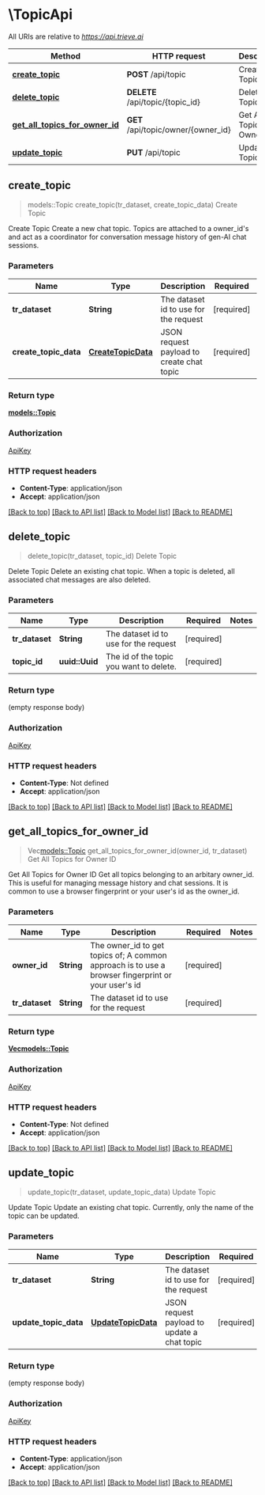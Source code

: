 # \TopicApi

All URIs are relative to *https://api.trieve.ai*

Method | HTTP request | Description
------------- | ------------- | -------------
[**create_topic**](TopicApi.md#create_topic) | **POST** /api/topic | Create Topic
[**delete_topic**](TopicApi.md#delete_topic) | **DELETE** /api/topic/{topic_id} | Delete Topic
[**get_all_topics_for_owner_id**](TopicApi.md#get_all_topics_for_owner_id) | **GET** /api/topic/owner/{owner_id} | Get All Topics for Owner ID
[**update_topic**](TopicApi.md#update_topic) | **PUT** /api/topic | Update Topic



## create_topic

> models::Topic create_topic(tr_dataset, create_topic_data)
Create Topic

Create Topic  Create a new chat topic. Topics are attached to a owner_id's and act as a coordinator for conversation message history of gen-AI chat sessions.

### Parameters


Name | Type | Description  | Required | Notes
------------- | ------------- | ------------- | ------------- | -------------
**tr_dataset** | **String** | The dataset id to use for the request | [required] |
**create_topic_data** | [**CreateTopicData**](CreateTopicData.md) | JSON request payload to create chat topic | [required] |

### Return type

[**models::Topic**](Topic.md)

### Authorization

[ApiKey](../README.md#ApiKey)

### HTTP request headers

- **Content-Type**: application/json
- **Accept**: application/json

[[Back to top]](#) [[Back to API list]](../README.md#documentation-for-api-endpoints) [[Back to Model list]](../README.md#documentation-for-models) [[Back to README]](../README.md)


## delete_topic

> delete_topic(tr_dataset, topic_id)
Delete Topic

Delete Topic  Delete an existing chat topic. When a topic is deleted, all associated chat messages are also deleted.

### Parameters


Name | Type | Description  | Required | Notes
------------- | ------------- | ------------- | ------------- | -------------
**tr_dataset** | **String** | The dataset id to use for the request | [required] |
**topic_id** | **uuid::Uuid** | The id of the topic you want to delete. | [required] |

### Return type

 (empty response body)

### Authorization

[ApiKey](../README.md#ApiKey)

### HTTP request headers

- **Content-Type**: Not defined
- **Accept**: application/json

[[Back to top]](#) [[Back to API list]](../README.md#documentation-for-api-endpoints) [[Back to Model list]](../README.md#documentation-for-models) [[Back to README]](../README.md)


## get_all_topics_for_owner_id

> Vec<models::Topic> get_all_topics_for_owner_id(owner_id, tr_dataset)
Get All Topics for Owner ID

Get All Topics for Owner ID  Get all topics belonging to an arbitary owner_id. This is useful for managing message history and chat sessions. It is common to use a browser fingerprint or your user's id as the owner_id.

### Parameters


Name | Type | Description  | Required | Notes
------------- | ------------- | ------------- | ------------- | -------------
**owner_id** | **String** | The owner_id to get topics of; A common approach is to use a browser fingerprint or your user's id | [required] |
**tr_dataset** | **String** | The dataset id to use for the request | [required] |

### Return type

[**Vec<models::Topic>**](Topic.md)

### Authorization

[ApiKey](../README.md#ApiKey)

### HTTP request headers

- **Content-Type**: Not defined
- **Accept**: application/json

[[Back to top]](#) [[Back to API list]](../README.md#documentation-for-api-endpoints) [[Back to Model list]](../README.md#documentation-for-models) [[Back to README]](../README.md)


## update_topic

> update_topic(tr_dataset, update_topic_data)
Update Topic

Update Topic  Update an existing chat topic. Currently, only the name of the topic can be updated.

### Parameters


Name | Type | Description  | Required | Notes
------------- | ------------- | ------------- | ------------- | -------------
**tr_dataset** | **String** | The dataset id to use for the request | [required] |
**update_topic_data** | [**UpdateTopicData**](UpdateTopicData.md) | JSON request payload to update a chat topic | [required] |

### Return type

 (empty response body)

### Authorization

[ApiKey](../README.md#ApiKey)

### HTTP request headers

- **Content-Type**: application/json
- **Accept**: application/json

[[Back to top]](#) [[Back to API list]](../README.md#documentation-for-api-endpoints) [[Back to Model list]](../README.md#documentation-for-models) [[Back to README]](../README.md)

